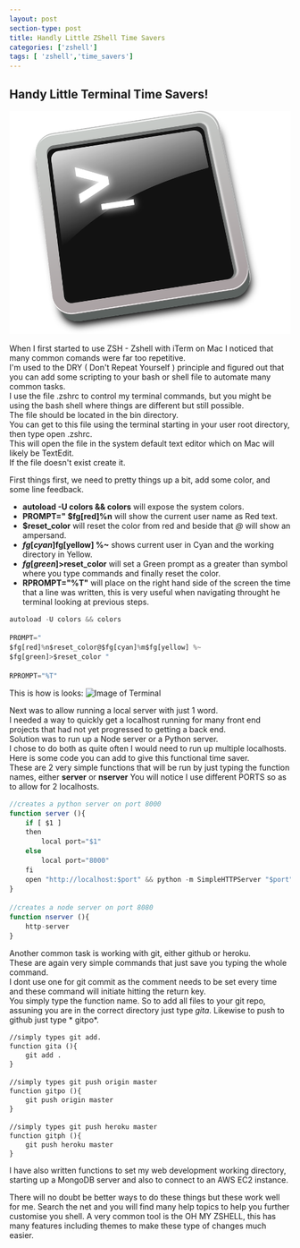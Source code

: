 ```yaml
---
layout: post
section-type: post
title: Handly Little ZShell Time Savers
categories: ['zshell']
tags: [ 'zshell','time_savers']
---
```



## Handy Little Terminal Time Savers!  

![Shell](/img/shell.png)  

When I first started to use ZSH - Zshell with iTerm on Mac I noticed that many common comands were far too repetitive.  
I'm used to the DRY ( Don't Repeat Yourself ) principle and figured out that you can add some scripting to your  bash or shell file to automate many common tasks.  
I use the file .zshrc to control my terminal commands, but you might be using the bash shell where things are different but still possible.   
The file should be located in the bin directory.  
You can get to this file using the terminal starting in your user root directory, then type open .zshrc.   
This will open the file in the system default text editor which on Mac will likely be TextEdit.  
If the file doesn't exist create it.  

First things first, we need to pretty things up a bit, add some color, and some line feedback.  
- **autoload -U colors && colors** will expose the system colors.  
- **PROMPT=" $fg[red]%n** will show the current user name as Red text.  
- **$reset_color** will reset the color from red and beside that *@* will show an ampersand.  
- **$fg[cyan]%m$fg[yellow] %~** shows current user in Cyan and the working directory in Yellow.  
- **$fg[green]>$reset_color** will set a Green prompt as a greater than symbol where you type commands and finally reset the color.  
- **RPROMPT="%T"** will place on the right hand side of the screen the time that a line was written, this is very useful when navigating throught he terminal looking at previous steps.  

```javascript
autoload -U colors && colors

PROMPT=" 
$fg[red]%n$reset_color@$fg[cyan]%m$fg[yellow] %~
$fg[green]>$reset_color "

RPROMPT="%T"
``` 
This is how is looks:
![Image of Terminal](../../../../img/term1.jpg)


Next was to allow running a local server with just 1 word.  
I needed a way to quickly get a localhost running for many front end projects that had not yet progressed to getting a back end.  
Solution was to run up a Node server or a Python server.   
I chose to do both as quite often I would need to run up multiple localhosts.  
Here is some code you can add to give this functional time saver.  
These are 2 very simple functions that will be run by just typing the function names, either **server** or **nserver** 
You will notice I use different PORTS so as to allow for 2 localhosts.   

```javascript
//creates a python server on port 8000
function server (){
	if [ $1 ]
	then
		local port="$1"
	else
		local port="8000"
	fi
	open "http://localhost:$port" && python -m SimpleHTTPServer "$port"
}
 
//creates a node server on port 8080
function nserver (){
	http-server
}
```   

Another common task is working with git, either github or heroku.  
These are again very simple commands that just save you typing the whole command.  
I dont use one for git commit as the comment needs to be set every time and these command will initiate hitting the return key.  
You simply type the function name.
So to add all files to your git repo, assuning you are in the correct directory just type *gita*.
Likewise to push to github just type * gitpo*.

```
//simply types git add.
function gita (){
	git add .
}

//simply types git push origin master
function gitpo (){
	git push origin master
}

//simply types git push heroku master
function gitph (){
	git push heroku master
}

```

I have also written functions to set my web development working directory, starting up a MongoDB server and also to connect to an AWS EC2 instance.

There will no doubt be better ways to do these things but these work well for me. Search the net and you will find many help topics to help you further customise you shell.
A very common tool is the OH MY ZSHELL, this has many features including themes to make these type of changes much easier.


